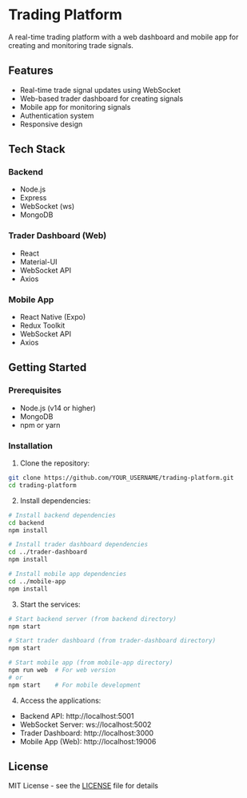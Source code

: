 # Trading Platform

A real-time trading platform with a web dashboard and mobile app for creating and monitoring trade signals.

## Features

- Real-time trade signal updates using WebSocket
- Web-based trader dashboard for creating signals
- Mobile app for monitoring signals
- Authentication system
- Responsive design

## Tech Stack

### Backend
- Node.js
- Express
- WebSocket (ws)
- MongoDB

### Trader Dashboard (Web)
- React
- Material-UI
- WebSocket API
- Axios

### Mobile App
- React Native (Expo)
- Redux Toolkit
- WebSocket API
- Axios

## Getting Started

### Prerequisites

- Node.js (v14 or higher)
- MongoDB
- npm or yarn

### Installation

1. Clone the repository:
```bash
git clone https://github.com/YOUR_USERNAME/trading-platform.git
cd trading-platform
```

2. Install dependencies:
```bash
# Install backend dependencies
cd backend
npm install

# Install trader dashboard dependencies
cd ../trader-dashboard
npm install

# Install mobile app dependencies
cd ../mobile-app
npm install
```

3. Start the services:

```bash
# Start backend server (from backend directory)
npm start

# Start trader dashboard (from trader-dashboard directory)
npm start

# Start mobile app (from mobile-app directory)
npm run web  # For web version
# or
npm start    # For mobile development
```

4. Access the applications:
- Backend API: http://localhost:5001
- WebSocket Server: ws://localhost:5002
- Trader Dashboard: http://localhost:3000
- Mobile App (Web): http://localhost:19006

## License

MIT License - see the [LICENSE](LICENSE) file for details
